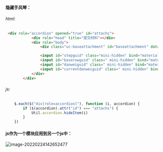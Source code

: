 #### 隐藏手风琴：
###### html:

```html
 <div role="accordion" opened="true" id="attachs">
            <div role="head" title="提交材料"></div>
            <div role="body">
                <div class="uc-baseattachment" id="baseattachment" data-options="{'showedit':1}"></div>

                <input id="stepguid" class="mini-hidden" bind="materialParam.stepguid"/>
                <input id="baserowguid" class=" mini-hidden" bind="materialParam.baserowguid"/>
                <input id="danweiguid" class=" mini-hidden" bind="materialParam.danweiguid"/>
                <input id="currentdanweiguid" class=" mini-hidden" bind="materialParam.currentdanweiguid"/>
            </div>
        </div>
```

###### js:
```js
    $.each($("div[role=accordion]"), function (i, accordion) {
        if ($(accordion).attr("id") === "attachs") {
            Util.accordion.hideItem(i)
        }
    })
```



#### js作为一个模块应用到另一个js中：

<img src="C:\Users\xml00\AppData\Roaming\Typora\typora-user-images\image-20220224142652477.png" alt="image-20220224142652477"  />
